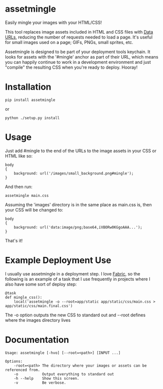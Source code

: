 assetmingle
===========

Easily mingle your images with your HTML/CSS!

This tool replaces image assets included in HTML and CSS files with [Data URLs][1], reducing the number of requests needed to load a page. It's useful for small images used on a page; GIFs, PNGs, small sprites, etc.

Assetmingle is designed to be part of your deployment tools keychain. It looks for assets with the '#mingle' anchor as part of their URL, which means you can happily continue to work in a development environment and just "compile" the resulting CSS when you're ready to deploy. Hooray!

[1]: http://en.wikipedia.org/wiki/Data_URI_scheme "Wikipedia Data URI Entry"

Installation
============

    pip install assetmingle

or

    python ./setup.py install

Usage
=====

Just add #mingle to the end of the URLs to the image assets in your CSS or HTML like so:

    body
    {
        background: url('/images/small_background.png#mingle');
    }

And then run:

    assetmingle main.css

Assuming the 'images' directory is in the same place as main.css is, then your CSS will be changed to:
    
    body
    {
        background: url('data:image/png;base64,iVBORw0KGgoAAA...');
    }

That's it!

Example Deployment Use
======================

I usually use assetmingle in a deployment step. I love [Fabric][2], so the following is an example of a task that I use frequently in projects where I also have some sort of deploy step:

    @task
    def mingle_css():
        local('assetmingle -o --root=app/static app/static/css/main.css > app/static/css/main.final.css')

The -o option outputs the new CSS to standard out and --root defines where the images directory lives

[2]: http://www.fabfile.org "Fabric, a simple tool for remote execution and deployment"

Documentation
=============

    Usage: assetmingle [-hvo] [--root=<path>] [INPUT ...]

    Options:
        -root=<path> The directory where your images or assets can be referenced from.
        -o           Output everything to standard out
        -h --help    Show this screen.
        -v           Be verbose.
